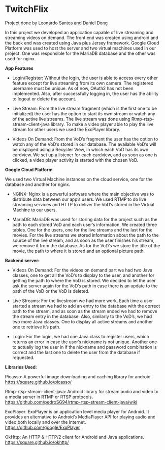 # TwitchFlix
Project done by Leonardo Santos and Daniel Dong

In this project we developed an application capable of live streaming and streaming videos on demand. The front end was created using android and the back end was created using Java plus Jersey framework. Google Cloud Platform was used to host the server and two virtual machines used in our project. One was responsible for the MariaDB database and the other was used for nginx.

**App Features** 

- Login/Register:
Without the login, the user is able to access every other feature except for live streaming from its own camera. The registered username must be unique. As of now, OAuth2 has not been implemented. Also, after successfully logging in, the user has the ability to logout or delete the account.

- Live Stream:
From the live stream fragment (which is the first one to be initialized) the user has the option to start its own stream or watch any of the active live streams. The live stream was done using Rtmp-rtsp-stream-client-java library. To make a video player able to play the live stream for other users we used the ExoPlayer library.

- Videos On Demand:
From the VoD’s fragment the user has the option to watch any of the VoD’s stored in our database. The available VoD’s will be displayed using a Recycler View, in which each VoD has its own cardview. We set up a listener for each cardview, and as soon as one is clicked, a video player activity is started with the chosen VoD.


**Google Cloud Platform**

We used two Virtual Machine instances on the cloud service, one for the database and another for nginx.

- NGINX:
Nginx is a powerful software where the main objective was to distribute data between our app’s users. We used RTMP to do live streaming services and HTTP to deliver the VoD’s stored in the Virtual Machine to our users.

- MariaDB:
MariaDB was used for storing data for the project such as the path to each stored VoD and each user’s information. We created three tables. One for the users, one for the live streams and the last for the movies.
For the live streams we stored information about the path to the source of the live stream, and as soon as the user finishes his stream, we remove it from the database.
As for the VoD’s we store the title of the movie, the path to where it is stored and an optional picture path.

**Backend server:**

- Videos On Demand:
For the videos on demand part we had two Java classes, one to get all the VoD’s to display to the user, and another for getting the path to where the VoD is stored. We decided to let the user ask the server again for the VoD’s path in case there is an update to the path of the VoD or the VoD is deleted.

- Live Streams:
For the livestream we had more work. Each time a user started a stream we had to add an entry to the database with the correct path to the stream, and as soon as the stream ended we had to remove the stream entry in the database. Also, similarly to the VoD’s, we had two more Java classes. One to display all active streams and another one to retrieve it’s path.

- Login:
For the login, we had one Java class to register users, which returns an error in case the user’s nickname is not unique. Another one to actually log the user in if the nickname and password combination is correct and the last one to delete the user from the database if requested.

**Libraries Used:**

Picasso: ​A powerful image downloading and caching library for android
https://square.github.io/picasso/

Rtmp-rtsp-stream-client-java​: ​Android library for stream audio and video to a media server in RTMP or RTSP protocols. https://github.com/pedroSG94/rtmp-rtsp-stream-client-java/wiki

ExoPlayer: ​ExoPlayer is an application level media player for Android. It provides an alternative to Android’s MediaPlayer API for playing audio and video both locally and over the Internet​.
https://github.com/google/ExoPlayer

OkHttp: ​An HTTP & HTTP/2 client for Android and Java applications. 
https://square.github.io/okhttp/
